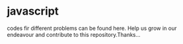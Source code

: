 # javascript
codes fir different problems can be found here. Help us grow in our endeavour and contribute to this repository.Thanks...
